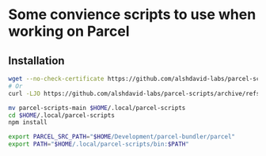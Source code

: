 # Some convience scripts to use when working on Parcel

## Installation

```bash
wget --no-check-certificate https://github.com/alshdavid-labs/parcel-scripts/archive/refs/heads/main.zip
# Or
curl -LJO https://github.com/alshdavid-labs/parcel-scripts/archive/refs/heads/main.zip 

mv parcel-scripts-main $HOME/.local/parcel-scripts
cd $HOME/.local/parcel-scripts
npm install

export PARCEL_SRC_PATH="$HOME/Development/parcel-bundler/parcel"
export PATH="$HOME/.local/parcel-scripts/bin:$PATH"
```
